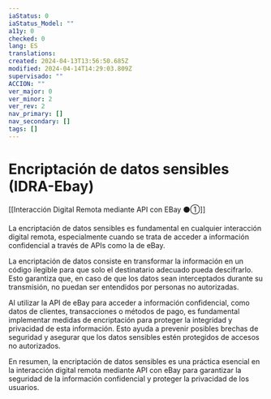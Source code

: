 ```yaml
---
iaStatus: 0
iaStatus_Model: ""
a11y: 0
checked: 0
lang: ES
translations: 
created: 2024-04-13T13:56:50.685Z
modified: 2024-04-14T14:29:03.809Z
supervisado: ""
ACCION: ""
ver_major: 0
ver_minor: 2
ver_rev: 2
nav_primary: []
nav_secondary: []
tags: []
---
```

# Encriptación de datos sensibles (IDRA-Ebay)

[[Interacción Digital Remota mediante API con EBay ⚫①]]

La encriptación de datos sensibles es fundamental en cualquier interacción digital remota, especialmente cuando se trata de acceder a información confidencial a través de APIs como la de eBay. 

La encriptación de datos consiste en transformar la información en un código ilegible para que solo el destinatario adecuado pueda descifrarlo. Esto garantiza que, en caso de que los datos sean interceptados durante su transmisión, no puedan ser entendidos por personas no autorizadas.

Al utilizar la API de eBay para acceder a información confidencial, como datos de clientes, transacciones o métodos de pago, es fundamental implementar medidas de encriptación para proteger la integridad y privacidad de esta información. Esto ayuda a prevenir posibles brechas de seguridad y asegurar que los datos sensibles estén protegidos de accesos no autorizados.

En resumen, la encriptación de datos sensibles es una práctica esencial en la interacción digital remota mediante API con eBay para garantizar la seguridad de la información confidencial y proteger la privacidad de los usuarios.
